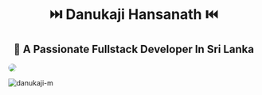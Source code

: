 <h1 align="center">⏭️ Danukaji Hansanath ⏮️</h1> 
<h2 align="center" color="blue" >📝 A Passionate Fullstack Developer In Sri Lanka</h2>

<img src="https://avatars.githubusercontent.com/u/94730271?s=400&u=0fd2887e24a412974aca5c76d68f20f18fa61919&v=4" style="border-radius: 100%" >
<p align="left"> <img src="https://komarev.com/ghpvc/?username=danukaji-m&label=Profile%20views&color=0e75b6&style=flat" alt="danukaji-m" /> </p>